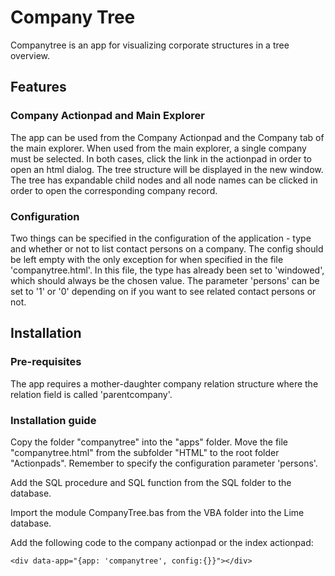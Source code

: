#  Company Tree #

Companytree is an app for visualizing corporate structures in a tree overview.

## Features
### Company Actionpad and Main Explorer
The app can be used from the Company Actionpad and the Company tab of the main explorer. When used from the main explorer, a single company must be selected. In both cases, click the link in the actionpad in order to open an html dialog. The tree structure will be displayed in the new window. The tree has expandable child nodes and all node names can be clicked in order to open the corresponding company record.

### Configuration
Two things can be specified in the configuration of the application - type and whether or not to list contact persons on a company. The config should be left empty with the only exception for when specified in the file 'companytree.html'. In this file, the type has already been set to 'windowed', which should always be the chosen value. The parameter 'persons' can be set to '1' or '0' depending on if you want to see related contact persons or not.


## Installation

### Pre-requisites
The app requires a mother-daughter company relation structure where the relation field is called 'parentcompany'.

### Installation guide

Copy the folder "companytree" into the "apps" folder. Move the file "companytree.html" from the subfolder "HTML" to the root folder "Actionpads". Remember to specify the configuration parameter 'persons'.

Add the SQL procedure and SQL function from the SQL folder to the database.

Import the module CompanyTree.bas from the VBA folder into the Lime database.

Add the following code to the company actionpad or the index actionpad:
    
	<div data-app="{app: 'companytree', config:{}}"></div>
